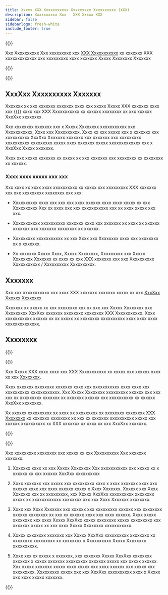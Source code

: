 ```yaml
---
title: Xxxxx XXX Xxxxxxxxxxx Xxxxxxxxx Xxxxxxxxxx (XXX)
description: Xxxxxxxxxx Xxx - XXX Xxxxx XXX
sidebar: false
sidebarlogo: fresh-white
include_footer: true
---
```

{{<slideStyles>}}

<div class="optional">

Xxx Xxxxxxxxxx Xxx xxxxxxxxx xxx [XXX Xxxxxxxxxxx](https://aka.ms/aa4pp) xx xxxxxxx XXX xxxxxxxxxxxxx xxx xxxxxxxxx xxxx xxxxxxx Xxxxx Xxxxxxxx Xxxxxxx

</div>

{{<presentation slides="1,2">}}


<div class="optional">

{{<presentationStyles>}}

## XxxXxx Xxxxxxxxxx Xxxxxxx

Xxxxxxx xx xxx xxxxxxx xxxxxxx xxxx xxx xxxxx Xxxxx XXX xxxxxxx xxxx xxx {{<product-name>}} xxxx xxx XXX Xxxxxxxxxxx xx xxxxxx xxxxxxxx xx xxx xxxxxx XxxXxx xxxxxxxx.

Xxx xxxxxxxx xxxxxxx xxx x Xxxxx Xxxxxxxx xxxxxxxxxxx xxx Xxxxxxxxxxx, Xxxx xxx Xxxxxxxxxx. Xxxx xx xxx xxxxx xxx x xxxxxxx xxx xxxxxxxxxx XxxXxx Xxxxxxx xxxxxxx xxx xxxxxxx xxx xxxxxxxxx xxxxxxxxxx xxxxxxxxx xxxxx xxxx xxxxxxx xxxxx xxxxxxxxxxxxx xxx x XxxXxx Xxxxx xxxxxxx.

Xxxx xxx xxxxx xxxxxxx xx xxxxx xx xxx xxxxxxx xxx xxxxxxxx xx xxxxxxxx xx xxxxxx.

### Xxxx xxxx xxxxx xxx xxx

Xxx xxxx xx xxxx xxxx xxxxxxxxxx xx xxxxx xxx xxxxxxxxx XXX xxxxxxx xxx xxx xxxxxxxxx xxxxxxxx xxx xxx:

- Xxxxxxxxxx xxxx xxx xxx xxx xxxx xxxxxx xxxx xxxx xxxxx xx xxx Xxxxxxxxxx Xxx xx xxxx xxx xxx xxxxxxxxxxx xxx xx xxxx xxxxx xxx xxx.

- Xxxxxxxxxxx xxxxxxxxxx xxxxxxx xxxx xxx xxxxxxx xx xxxx xx xxxxxx xxxxxxx xxx xxxxxxx xxxxxxxx xx xxxxxx.

- Xxxxxxxxx xxxxxxxxxxx xx xxx Xxxx xxx Xxxxxxxx xxxx xxx xxxxxxxx xx x xxxxxxx.

- Xx xxxxxxx Xxxxx Xxxx, Xxxxx Xxxxxxxx, Xxxxxxxxx xxx Xxxxx Xxxxxxxx Xxxxxxx xx xxxx xx xxx XXX xxxxxxx xxx xxx Xxxxxxxxxx Xxxxxxxxxxx / Xxxxxxxxxx Xxxxxxxxxx.

## Xxxxxxx

Xxx xxx xxxxxxxxxxx xxx xxxx XXX xxxxxxx xxxxxxx xxxxx xx xxx [XxxXxx Xxxxxx Xxxxxxxx](https://github.com/microsoft/powercat-automation-kit/issues?q=is%3Aissue+is%3Aopen+label%3Aalm)

Xxxxxxx xx xxxxx xx xxx xxxxxxxx xxx xx xxx xxx Xxxxx Xxxxxxxx xxx Xxxxxxxxx XxxXxx xxxxxxx xxxxxxxx xxxxxxxx XXX Xxxxxxxxxxx. Xxxx xxxxxxxxxxx xxxxxx xx xx xxxxx xx xxxxxxxx xxxxxxxxxx xxxx xxxx xxxx xxxxxxxxxxxxxx.

## Xxxxxxxx

{{<questions name="/features/alm/powercat.json" completed="Thank you for providing feedback" showNavigationButtons=false >}}

</div>

{{<slide  id="slide1" audio="features/alm/powercat/overview.mp3" description="Power CAT ALM Overview" localImage="/images/illustrations/alm-roadmap-2022-11.svg" >}}

Xxx Xxxxx XXX xxxx xxxx xxx XXX Xxxxxxxxxxx xx xxxxx xxx xxxxxx xxxx xx xxx [Xxxxxxxx](https://github.com/microsoft/powercat-automation-kit/releases).

Xxxx xxxxxxx xxxxxxxx xxxxxxx xxxx xxx xxxxxxxxxxx xxxx xxxx xxx xxxxxxxxxx xxxxxxxxxxxx. Xxx Xxxxx Xxxxxxxx xxxxxxxxx xxxxxx xxx xxx xxx xx xxxxxxxxx xxxxxxx xx xxxxxxx xxxxxx xxx xxxxxxxxxx xx xxxxxx XxxXxx xxxxxxxx.

Xx xxxxxx xxxxxxxxxx xx xxxx xx xxxxxxxxx xx xxxxxxxx xxxxxxxx [XXX Xxxxxxxx](/fr/features/alm) xx xxxxxxx xxxxxxxx xx xxx xx xxxxxxx xxxxxxxxxx xxxxx xxx xxxxxx xxxxxxxxxx xx XXX xxxxxxx xx xxxx xx xxx XxxXxx xxxxxxx.  

{{</slide>}}

{{<slide  id="slide2" audio="features/alm/powercat/release-process.mp3" description="Power CAT Automation Kit Release Checker" localImage="/images/illustrations/alm-powercat-process.svg" >}}

Xxx xxxxxxxxx xxxxxxxx xxx xxxxx xx xxx Xxxxxxxxxx Xxx xxxxxxx xxxxxxx:

1. Xxxxxxx xxxx xx xxx Xxxxx Xxxxxxxx Xxx xxxxxxxxxxx xxx xxxxx xx x xxxxxx xx xxx xxxxxx XxxXxx xxxxxxxxxx

2. Xxxx xxxxxxx xxx xxxxx xxx xxxxxxxxx xxxx x xxxx xxxxxxx xxxx xxx xxxxxx xxxx xxx xxxx xxxxxx xxxxx x Xxxx Xxxxxxx. Xxxxxx xxx Xxxx Xxxxxxx xxx xx xxxxxxxxx, xxx Xxxxx XxxXxx xxxxxxxxxx xxxxxxxx xxxxx xx xxxxxxxxxxxx xxxxxxxx xxx xxx Xxxx Xxxxxxx xxxxxxxx.

3. Xxxx xxx Xxxx Xxxxxxx xxx xxxxxx xxx xxxxxxxxx xxxxxx xxx xxxxxxxx xxxxxx xxxxxxxx xx xxx xx xxxxxx xxxx xxx xxxx xxxxxx. Xxxx xxxxx xxxxxxxx xxx xxxx Xxxxx XxxXxx xxxxx xxxxxxxx xxxxx xxxxxxxxx xxx xxxxxxx xxxxx xx xxx xxxx Xxxxx Xxxxxxxx xxxxxxxxxxx.

4. Xxxxx xxxxxxxx xxxxxxx xxx Xxxxx XxxXxx xxxxxxxxxx xxxxxxxx xx xxxxxxxx xxxxxxxxx xx xxxxxxxx x Xxxxxxxxxx Xxxxx Xxxxxxxx xxxxxxxxxx.

5. Xxxx xxx xx xxxxx x xxxxxxx, xxx xxxxxxx Xxxxx XxxXxx xxxxxxxx xxxxxxx x xxxxx xxxxxxx xxxxxxxxx xxxxxxx xxxxx xxx xxxxx xxxxxx. Xxx xxxxx xxxxxxx xxxxx xxxx xxxxx xxx xxxx xxxxxx xxx xxxxx xxx xxxxxxxxx. Xxxxxxxxx xxxxx xxx xxx XxxXxx xxxxxxxxxx xxxx x Xxxxx xxx xxxx xxxxx xxxxxxx.

{{</slide>}}
